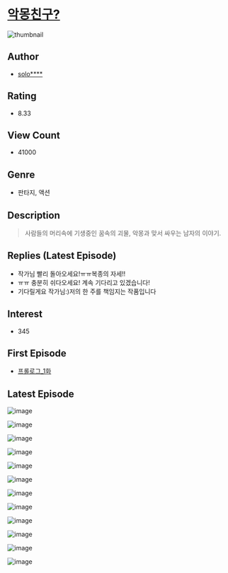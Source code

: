 # [악몽친구?](https://comic.naver.com/bestChallenge/list?titleId=794516)
![thumbnail](https://image-comic.pstatic.net/user_contents_data/challenge_comic/2022/05/05/thumbnail_202x164a8f7cc1a_f857_405c_a545_6fef488ba04f_00001538.JPEG)

## Author
- [solo****](https://comic.naver.com/artistTitle?id=355532)

## Rating
- 8.33

## View Count
- 41000

## Genre
- 판타지, 액션

## Description
> 사람들의 머리속에 기생중인 꿈속의 괴물, 악몽과 맞서 싸우는 남자의 이야기.

## Replies (Latest Episode)
- 작가님 빨리 돌아오세요!ㅠㅠ복종의 자세!!
- ㅠㅠ 충분히 쉬다오세요! 계속 기다리고 있겠습니다!
- 기다릴게요 작가님:)저의 한 주를 책임지는 작품입니다

## Interest
- 345

## First Episode
- [프롤로그_1화](https://comic.naver.com/bestChallenge/detail?titleId=794516&no=1)

## Latest Episode
![image](https://image-comic.pstatic.net/user_contents_data/challenge_comic/2022/08/18/355532/upload_3703419462627975779.jpeg)

![image](https://image-comic.pstatic.net/user_contents_data/challenge_comic/2022/08/18/355532/upload_7306580648027055160.jpeg)

![image](https://image-comic.pstatic.net/user_contents_data/challenge_comic/2022/08/18/355532/upload_4048799176953442864.jpeg)

![image](https://image-comic.pstatic.net/user_contents_data/challenge_comic/2022/08/18/355532/upload_3918470571871254585.jpeg)

![image](https://image-comic.pstatic.net/user_contents_data/challenge_comic/2022/08/18/355532/upload_7077459811712448355.jpeg)

![image](https://image-comic.pstatic.net/user_contents_data/challenge_comic/2022/08/18/355532/upload_3906700470972854883.jpeg)

![image](https://image-comic.pstatic.net/user_contents_data/challenge_comic/2022/08/18/355532/upload_7076620884340192609.jpeg)

![image](https://image-comic.pstatic.net/user_contents_data/challenge_comic/2022/08/18/355532/upload_3486691225211856441.jpeg)

![image](https://image-comic.pstatic.net/user_contents_data/challenge_comic/2022/08/18/355532/upload_3977578079272121958.jpeg)

![image](https://image-comic.pstatic.net/user_contents_data/challenge_comic/2022/08/18/355532/upload_7003490166064637282.jpeg)

![image](https://image-comic.pstatic.net/user_contents_data/challenge_comic/2022/08/18/355532/upload_3473229912962642737.jpeg)

![image](https://image-comic.pstatic.net/user_contents_data/challenge_comic/2022/08/18/355532/upload_3703702939109437745.jpeg)
